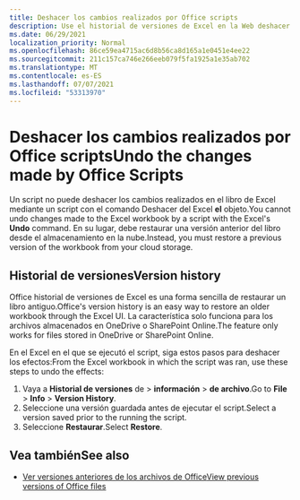 ```yaml
---
title: Deshacer los cambios realizados por Office scripts
description: Use el historial de versiones de Excel en la Web deshacer los cambios realizados mediante la ejecución de un script.
ms.date: 06/29/2021
localization_priority: Normal
ms.openlocfilehash: 86ce59ea4715ac6d8b56ca8d165a1e0451e4ee22
ms.sourcegitcommit: 211c157ca746e266eeb079f5fa1925a1e35ab702
ms.translationtype: MT
ms.contentlocale: es-ES
ms.lasthandoff: 07/07/2021
ms.locfileid: "53313970"
---
```

# <a name="undo-the-changes-made-by-office-scripts"></a><span data-ttu-id="6cacf-103">Deshacer los cambios realizados por Office scripts</span><span class="sxs-lookup"><span data-stu-id="6cacf-103">Undo the changes made by Office Scripts</span></span>

<span data-ttu-id="6cacf-104">Un script no puede deshacer los cambios realizados en el libro de Excel mediante un script con el comando Deshacer del Excel **el** objeto.</span><span class="sxs-lookup"><span data-stu-id="6cacf-104">You cannot undo changes made to the Excel workbook by a script with the Excel's **Undo** command.</span></span> <span data-ttu-id="6cacf-105">En su lugar, debe restaurar una versión anterior del libro desde el almacenamiento en la nube.</span><span class="sxs-lookup"><span data-stu-id="6cacf-105">Instead, you must restore a previous version of the workbook from your cloud storage.</span></span>

## <a name="version-history"></a><span data-ttu-id="6cacf-106">Historial de versiones</span><span class="sxs-lookup"><span data-stu-id="6cacf-106">Version history</span></span>

<span data-ttu-id="6cacf-107">Office historial de versiones de Excel es una forma sencilla de restaurar un libro antiguo.</span><span class="sxs-lookup"><span data-stu-id="6cacf-107">Office's version history is an easy way to restore an older workbook through the Excel UI.</span></span> <span data-ttu-id="6cacf-108">La característica solo funciona para los archivos almacenados en OneDrive o SharePoint Online.</span><span class="sxs-lookup"><span data-stu-id="6cacf-108">The feature only works for files stored in OneDrive or SharePoint Online.</span></span>

<span data-ttu-id="6cacf-109">En el Excel en el que se ejecutó el script, siga estos pasos para deshacer los efectos:</span><span class="sxs-lookup"><span data-stu-id="6cacf-109">From the Excel workbook in which the script was ran, use these steps to undo the effects:</span></span>

1. <span data-ttu-id="6cacf-110">Vaya a **Historial de versiones** de  >  **información**  >  **de archivo**.</span><span class="sxs-lookup"><span data-stu-id="6cacf-110">Go to **File** > **Info** > **Version History**.</span></span>
2. <span data-ttu-id="6cacf-111">Seleccione una versión guardada antes de ejecutar el script.</span><span class="sxs-lookup"><span data-stu-id="6cacf-111">Select a version saved prior to the running the script.</span></span>
3. <span data-ttu-id="6cacf-112">Seleccione **Restaurar**.</span><span class="sxs-lookup"><span data-stu-id="6cacf-112">Select **Restore**.</span></span>

## <a name="see-also"></a><span data-ttu-id="6cacf-113">Vea también</span><span class="sxs-lookup"><span data-stu-id="6cacf-113">See also</span></span>

- [<span data-ttu-id="6cacf-114">Ver versiones anteriores de los archivos de Office</span><span class="sxs-lookup"><span data-stu-id="6cacf-114">View previous versions of Office files</span></span>](https://support.office.com/article/View-previous-versions-of-Office-files-5c1e076f-a9c9-41b8-8ace-f77b9642e2c2#ID0EABBAAA=Web)
